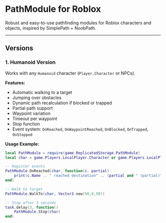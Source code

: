 # PathModule for Roblox

Robust and easy-to-use pathfinding modules for Roblox characters and objects, inspired by SimplePath + NoobPath.

---

## Versions

### 1. Humanoid Version

Works with any `Humanoid` character (`Player.Character` or NPCs).

**Features:**
- Automatic walking to a target
- Jumping over obstacles
- Dynamic path recalculation if blocked or trapped
- Partial path support
- Waypoint variation
- Timeout per waypoint
- Stop function
- Event system: `OnReached`, `OnWaypointReached`, `OnBlocked`, `OnTrapped`, `OnStopped`

**Usage Example:**
```lua
local PathModule = require(game.ReplicatedStorage.PathModule)
local char = game.Players.LocalPlayer.Character or game.Players.LocalPlayer.CharacterAdded:Wait()

-- Register events
PathModule.OnReached(char, function(c, partial)
    print(c.Name .. " reached destination" .. (partial and " (partial)" or ""))
end)

-- Walk to target
PathModule.WalkTo(char, Vector3.new(50,0,50))

-- Stop after 3 seconds
task.delay(3, function()
    PathModule.Stop(char)
end)
